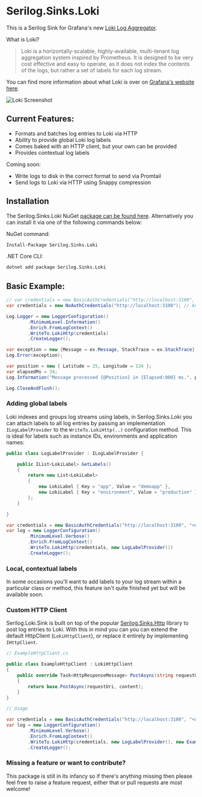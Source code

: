 # Serilog.Sinks.Loki

This is a Serilog Sink for Grafana's new [Loki Log Aggregator](https://grafana.com/loki).

What is Loki?

> Loki is a horizontally-scalable, highly-available, multi-tenant log aggregation system inspired by Prometheus. It is designed to be very cost effective and easy to operate, as it does not index the contents of the logs, but rather a set of labels for each log stream.

You can find more information about what Loki is over on [Grafana's website here](https://grafana.com/loki).

![Loki Screenshot](https://raw.githubusercontent.com/JosephWoodward/Serilog-Sinks-Loki/master/assets/screenshot2.png)

## Current Features:

- Formats and batches log entries to Loki via HTTP
- Ability to provide global Loki log labels
- Comes baked with an HTTP client, but your own can be provided
- Provides contextual log labels

Coming soon:

- Write logs to disk in the correct format to send via Promtail
- Send logs to Loki via HTTP using Snappy compression

## Installation

The Serilog.Sinks.Loki NuGet [package can be found here](https://www.nuget.org/packages/Serilog.Sinks.Loki/). Alternatively you can install it via one of the following commands below:

NuGet command:
```bash
Install-Package Serilog.Sinks.Loki
```
.NET Core CLI:
```bash
dotnet add package Serilog.Sinks.Loki
```

## Basic Example:

```csharp
// var credentials = new BasicAuthCredentials("http://localhost:3100", "<username>", "<password>");
var credentials = new NoAuthCredentials("http://localhost:3100"); // Address to local or remote Loki server

Log.Logger = new LoggerConfiguration()
        .MinimumLevel.Information()
        .Enrich.FromLogContext()
        .WriteTo.LokiHttp(credentials)
        .CreateLogger();

var exception = new {Message = ex.Message, StackTrace = ex.StackTrace};
Log.Error(exception);

var position = new { Latitude = 25, Longitude = 134 };
var elapsedMs = 34;
Log.Information("Message processed {@Position} in {Elapsed:000} ms.", position, elapsedMs);

Log.CloseAndFlush();
```

### Adding global labels

Loki indexes and groups log streams using labels, in Serilog.Sinks.Loki you can attach labels to all log entries by passing an implementation `ILogLabelProvider` to the `WriteTo.LokiHttp(..)` configuration method. This is ideal for labels such as instance IDs, environments and application names:

```csharp
public class LogLabelProvider : ILogLabelProvider {

    public IList<LokiLabel> GetLabels()
    {
        return new List<LokiLabel>
        {
            new LokiLabel { Key = "app", Value = "demoapp" },
            new LokiLabel { Key = "environment", Value = "production" }
        };
    }

}
```
```csharp
var credentials = new BasicAuthCredentials("http://localhost:3100", "<username>", "<password>");
var log = new LoggerConfiguration()
        .MinimumLevel.Verbose()
        .Enrich.FromLogContext()
        .WriteTo.LokiHttp(credentials, new LogLabelProvider())
        .CreateLogger();
```

### Local, contextual labels

In some occasions you'll want to add labels to your log stream within a particular class or method, this feature isn't quite finished yet but will be available soon.

### Custom HTTP Client

Serilog.Loki.Sink is built on top of the popular [Serilog.Sinks.Http](https://github.com/FantasticFiasco/serilog-sinks-http) library to post log entries to Loki. With this in mind you can you can extend the default HttpClient (`LokiHttpClient`), or replace it entirely by implementing `IHttpClient`.

```csharp
// ExampleHttpClient.cs

public class ExampleHttpClient : LokiHttpClient
{
    public override Task<HttpResponseMessage> PostAsync(string requestUri, HttpContent content)
    {
        return base.PostAsync(requestUri, content);
    }
}
```
```csharp
// Usage

var credentials = new BasicAuthCredentials("http://localhost:3100", "<username>", "<password>");
var log = new LoggerConfiguration()
        .MinimumLevel.Verbose()
        .Enrich.FromLogContext()
        .WriteTo.LokiHttp(credentials, new LogLabelProvider(), new ExampleHttpClient())
        .CreateLogger();
```

### Missing a feature or want to contribute?
This package is still in its infancy so if there's anything missing then please feel free to raise a feature request, either that or pull requests are most welcome!
